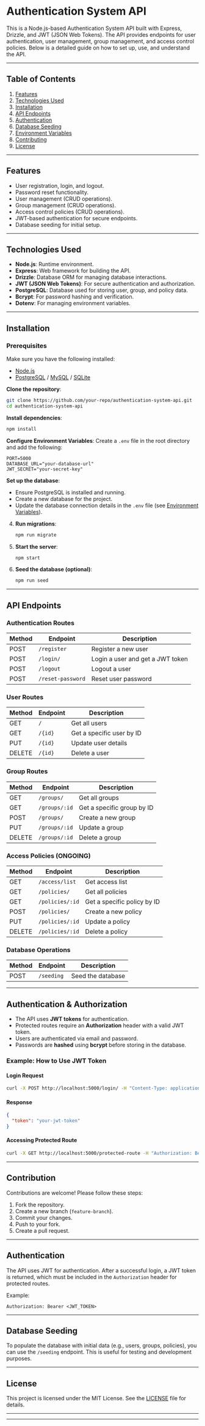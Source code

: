 # Authentication System API

This is a Node.js-based Authentication System API built with Express, Drizzle, and JWT (JSON Web Tokens). The API provides endpoints for user authentication, user management, group management, and access control policies. Below is a detailed guide on how to set up, use, and understand the API.

---

## Table of Contents
1. [Features](#features)
2. [Technologies Used](#technologies-used)
3. [Installation](#installation)
4. [API Endpoints](#api-endpoints)
5. [Authentication](#authentication)
6. [Database Seeding](#database-seeding)
7. [Environment Variables](#environment-variables)
8. [Contributing](#contributing)
9. [License](#license)

---

## Features
- User registration, login, and logout.
- Password reset functionality.
- User management (CRUD operations).
- Group management (CRUD operations).
- Access control policies (CRUD operations).
- JWT-based authentication for secure endpoints.
- Database seeding for initial setup.

---

## Technologies Used
- **Node.js**: Runtime environment.
- **Express**: Web framework for building the API.
- **Drizzle**: Database ORM for managing database interactions.
- **JWT (JSON Web Tokens)**: For secure authentication and authorization.
- **PostgreSQL**: Database used for storing user, group, and policy data.
- **Bcrypt**: For password hashing and verification.
- **Dotenv**: For managing environment variables.

---

## Installation

### Prerequisites
Make sure you have the following installed:
- [Node.js](https://nodejs.org/)
- [PostgreSQL](https://www.postgresql.org/) / [MySQL](https://www.mysql.com/) / [SQLite](https://sqlite.org/)

**Clone the repository**:
   ```bash
   git clone https://github.com/your-repo/authentication-system-api.git
   cd authentication-system-api
   ```

**Install dependencies**:
   ```bash
   npm install
   ```
**Configure Environment Variables**:
Create a `.env` file in the root directory and add the following:
```env
PORT=5000
DATABASE_URL="your-database-url"
JWT_SECRET="your-secret-key"
```


**Set up the database**:
   - Ensure PostgreSQL is installed and running.
   - Create a new database for the project.
   - Update the database connection details in the `.env` file (see [Environment Variables](#environment-variables)).

4. **Run migrations**:
   ```bash
   npm run migrate
   ```

5. **Start the server**:
   ```bash
   npm start
   ```

6. **Seed the database (optional)**:
   ```bash
   npm run seed
   ```

---
## API Endpoints

### Authentication Routes
| Method | Endpoint | Description |
|--------|---------|-------------|
| POST | `/register` | Register a new user |
| POST | `/login/` | Login a user and get a JWT token |
| POST | `/logout` | Logout a user |
| POST | `/reset-password` | Reset user password |

### User Routes
| Method | Endpoint | Description |
|--------|---------|-------------|
| GET | `/` | Get all users |
| GET | `/{id}` | Get a specific user by ID |
| PUT | `/{id}` | Update user details |
| DELETE | `/{id}` | Delete a user |

### Group Routes
| Method | Endpoint | Description |
|--------|---------|-------------|
| GET | `/groups/` | Get all groups |
| GET | `/groups/:id` | Get a specific group by ID |
| POST | `/groups/` | Create a new group |
| PUT | `/groups/:id` | Update a group |
| DELETE | `/groups/:id` | Delete a group |

### Access Policies (ONGOING)
| Method | Endpoint | Description |
|--------|---------|-------------|
| GET | `/access/list` | Get access list |
| GET | `/policies/` | Get all policies |
| GET | `/policies/:id` | Get a specific policy by ID |
| POST | `/policies/` | Create a new policy |
| PUT | `/policies/:id` | Update a policy |
| DELETE | `/policies/:id` | Delete a policy |

### Database Operations
| Method | Endpoint | Description |
|--------|---------|-------------|
| POST | `/seeding` | Seed the database |

---

## Authentication & Authorization
- The API uses **JWT tokens** for authentication.
- Protected routes require an **Authorization** header with a valid JWT token.
- Users are authenticated via email and password.
- Passwords are **hashed** using **bcrypt** before storing in the database.

### Example: How to Use JWT Token
#### Login Request
```sh
curl -X POST http://localhost:5000/login/ -H "Content-Type: application/json" -d '{"email": "user@example.com", "password": "yourpassword"}'
```
#### Response
```json
{
  "token": "your-jwt-token"
}
```
#### Accessing Protected Route
```sh
curl -X GET http://localhost:5000/protected-route -H "Authorization: Bearer your-jwt-token"
```

---

## Contribution
Contributions are welcome! Please follow these steps:
1. Fork the repository.
2. Create a new branch (`feature-branch`).
3. Commit your changes.
4. Push to your fork.
5. Create a pull request.

---


## Authentication

The API uses JWT for authentication. After a successful login, a JWT token is returned, which must be included in the `Authorization` header for protected routes.

Example:
```http
Authorization: Bearer <JWT_TOKEN>
```

---

## Database Seeding

To populate the database with initial data (e.g., users, groups, policies), you can use the `/seeding` endpoint. This is useful for testing and development purposes.

---


## License

This project is licensed under the MIT License. See the [LICENSE](LICENSE) file for details.

---

---
